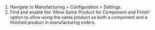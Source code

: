 1.  Navigate to Manufacturing \> Configuration \> Settings.
2.  Find and enable the 'Allow Same Product for Component and Finish'
    option to allow using the same product as both a component and a
    finished product in manufacturing orders.
